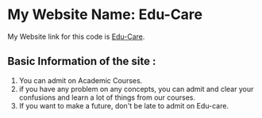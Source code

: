 # My Website Name: Edu-Care

My Website link for this code is [Edu-Care](https://edu-care123.netlify.app/).

## Basic Information of the site :

1. You can admit on Academic Courses.
2. if you have any problem on any concepts, you can admit and clear your confusions and learn a lot of things from our courses.
3. If you want to make a future, don't be late to admit on Edu-care.
